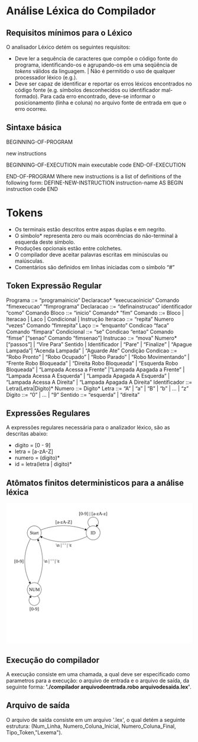 # Análise Léxica do Compilador

## Requisitos mínimos para o Léxico

O analisador Léxico detém os seguintes requisitos:

 - Deve ler a sequência de caracteres que compõe o código fonte do programa, identificando-os e agrupando-os em uma seqüência de *tokens* válidos da linguagem. | Não é permitido o uso de qualquer processador léxico (e.g.).
 - Deve ser capaz de identificar e reportar os erros léxicos encontrados no código fonte (e.g. símbolos desconhecidos ou identificador mal-formado). Para cada	 erro encontrado, deve-se informar o posicionamento (linha e coluna) no arquivo fonte de entrada em que o erro ocorreu.

## Sintaxe básica

BEGINNING-OF-PROGRAM

 new instructions

 BEGINNING-OF-EXECUTION
   main executable code
 END-OF-EXECUTION

END-OF-PROGRAM
Where new instructions is a list of definitions of the following form:
DEFINE-NEW-INSTRUCTION instruction-name AS
BEGIN
  instruction code
END

# Tokens

 - Os terminais estão descritos entre aspas duplas e em negrito.
 - O símbolo* representa zero ou mais ocorrências do não-terminal à esquerda deste símbolo.
 - Produções opcionais estão entre colchetes.
 - O compilador deve aceitar palavras escritas em minúsculas ou maiúsculas.
 - Comentários são definidos em linhas iniciadas com o símbolo “#”

## Token Expressão	Regular

Programa ::= “programainicio” Declaracao* “execucaoinicio” Comando “fimexecucao” “fimprograma”
Declaracao ::= “definainstrucao” identificador “como” Comando
Bloco ::= “inicio” Comando* ”fim”
Comando ::= Bloco | Iteracao | Laco | Condicional | Instrução
Iteracao ::= “repita” Numero “vezes” Comando “fimrepita”
Laço ::= “enquanto” Condicao “faca” Comando “fimpara”
Condicional ::= “se” Condicao “entao” Comando “fimse” [“senao” Comando “fimsenao”]
Instrucao ::= “mova” Numero* [“passos”] | “Vire Para” Sentido | Identificador | “Pare” | “Finalize” | “Apague Lampada”| “Acenda Lampada” | “Aguarde Ate” Condição
Condicao ::= “Robo Pronto” | “Robo Ocupado” | “Robo Parado” | “Robo Movimentando” | “Frente Robo Bloqueada” | “Direita Robo Bloqueada” | “Esquerda Robo Bloqueada” | “Lampada Acessa a Frente” |”Lampada Apagada a Frente” | “Lampada Acessa A Esquerda” | “Lampada Apagada A Esquerda” | “Lampada Acessa A Direita” | “Lampada Apagada A Direita”
Identificador ::= Letra(Letra|Digito)*
Numero ::= Digito*
Letra ::= “A” | “a” | “B” | “b” | ... | “z”
Digito ::= “0” | ... | “9”
Sentido ::= “esquerda” | “direita”

## Expressões Regulares

A expressões regulares necessária para o analizador léxico, são as descritas abaixo:

 - digito = [0 - 9]
 - letra = [a-zA-Z]
 - numero = (digito)*
 - id = letra(letra | digito)*

## Atômatos finitos deterministicos para a análise léxica

![Autômato análise léxica](https://github.com/rafaelscoimbra1/CompiladoresRobo/blob/dev/lexico/lexico.svg?sanitize=true)
 
## Execução do compilador

A execução consiste em uma chamada, a qual deve ser especificado como parametros para a execução: o arquivo de entrada e o arquivo de saída, da seguinte forma: **'./compilador arquivodeentrada.robo arquivodesaida.lex'**.

## Arquivo de saída

O arquivo de saída consiste em um arquivo '.lex', o qual detém a seguinte estrutura: (Num_Linha, Numero_Coluna_Inicial, Numero_Coluna_Final, Tipo_Token,"Lexema").
